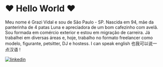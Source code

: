 # ♥ Hello World ♥

Meu nome é Grazi Vidal e sou de São Paulo - SP. Nascida em 94, mãe da panterinha de 4 patas Luna e apreciadora de um bom cafezinho com avelã.
Sou formada em comércio exterior e estou em migração de carreira. Já trabalhei em diversas áreas e, hoje, trabalho no formato freelancer como modelo, figurante, petsitter, DJ e hostess.
I can speak english 也我可以说一点汉语 !

[![linkedin](https://img.shields.io/badge/linkedin-0A66C2?style=for-the-badge&logo=linkedin&logoColor=white)](https://www.linkedin.com/in//graziellevidal/)
